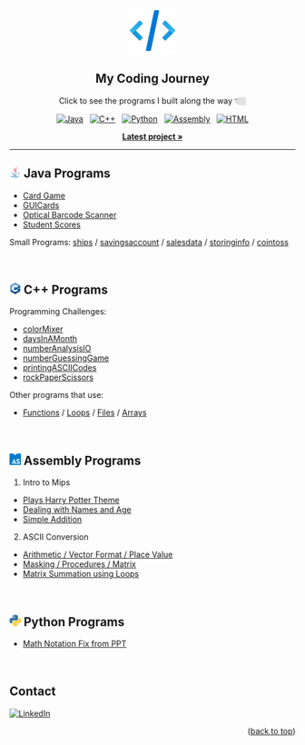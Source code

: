 <!-- Top of README anchor -->
<a name="readme-top"></a>

<!-- PROJECT LOGO -->
<br />
<div align="center">
  <div>
    <img src="icons/logo.png" alt="Logo" width="80" height="80">
  </div>

  <h2 align="center">My Coding Journey</h2>

  <p align="center">
    Click to see the programs I built along the way 👇🏼
  </p>
  
  <div>
    <a href="https://github.com/ow-n/My-Practice-Projects/tree/main/Java"><img src="https://img.shields.io/badge/Java-ED8B00?style=for-the-badge&logo=coffeescript&logoColor=white" alt="Java"></a>
    &nbsp;
    <a href="https://github.com/ow-n/My-Practice-Projects/tree/main/C%2B%2B"><img src="https://img.shields.io/badge/C%2B%2B-00599C?style=for-the-badge&logo=cplusplus&logoColor=#00599C" alt="C++"></a>
    &nbsp;
    <a href="https://github.com/ow-n/My-Practice-Projects/tree/main/Python"><img src="https://img.shields.io/badge/Python-2372b4?style=for-the-badge&logo=python&logoColor=white" alt="Python"></a>
    &nbsp;
    <a href="https://github.com/ow-n/My-Practice-Projects/tree/main/Assembly"><img src="https://img.shields.io/badge/Assembly-654FF0?style=for-the-badge&logo=assemblyscript&logoColor=white" alt="Assembly"></a>
    &nbsp;
    <a href="https://github.com/ow-n/My-Practice-Projects/blob/main/README.md?plain=1"><img src="https://img.shields.io/badge/HTML-E34F26?style=for-the-badge&logo=html5&logoColor=white" alt="HTML"></a>

  </div>
    
  <p align="center">
    <a href="https://github.com/ow-n/My-Practice-Projects/tree/main/Java/Card%20Game"><strong>Latest project »</strong></a>
  </p>
  
</div>


---


## <img src="icons/Java.svg" alt="Java" width="20" height="20"> Java Programs
- [Card Game](https://github.com/ow-n/My-Practice-Projects/tree/main/Java/Card%20Game)
- [GUICards](https://github.com/ow-n/My-Practice-Projects/tree/main/Java/GUICards)
- [Optical Barcode Scanner](https://github.com/ow-n/My-Practice-Projects/tree/main/Java/Optical%20Barcode%20Scanner)
- [Student Scores](https://github.com/ow-n/My-Practice-Projects/tree/main/Java/Student%20Score%20Tracker)

Small Programs: [ships](https://github.com/ow-n/My-Practice-Projects/tree/main/Java/Small%20Programs/src/ships) / [savingsaccount](https://github.com/ow-n/My-Practice-Projects/tree/main/Java/Small%20Programs/src/savingsaccount) / [salesdata](https://github.com/ow-n/My-Practice-Projects/tree/main/Java/Small%20Programs/src/salesdata) / [storinginfo](https://github.com/ow-n/My-Practice-Projects/tree/main/Java/Small%20Programs/src/personalinfo) / [cointoss](https://github.com/ow-n/My-Practice-Projects/tree/main/Java/Small%20Programs/src/cointoss)
<br><br><br>


## <img src="icons/C++.png" alt="C++" width="20" height="20"> C++ Programs
Programming Challenges:
- [colorMixer](https://github.com/ow-n/My-Practice-Projects/blob/main/C%2B%2B/Programming%20Challenges/colorMixer.cpp)
- [daysInAMonth](https://github.com/ow-n/My-Practice-Projects/blob/main/C%2B%2B/Programming%20Challenges/daysInAMonth.cpp)
- [numberAnalysisIO](https://github.com/ow-n/My-Practice-Projects/blob/main/C%2B%2B/Programming%20Challenges/numberAnalysisIO.cpp)
- [numberGuessingGame](https://github.com/ow-n/My-Practice-Projects/blob/main/C%2B%2B/Programming%20Challenges/numberGuessingGame.cpp)
- [printingASCIICodes](https://github.com/ow-n/My-Practice-Projects/blob/main/C%2B%2B/Programming%20Challenges/printingASCIICodes.cpp)
- [rockPaperScissors](https://github.com/ow-n/My-Practice-Projects/blob/main/C%2B%2B/Programming%20Challenges/rockPaperScissors.cpp)

Other programs that use:
- [Functions](https://github.com/ow-n/My-Practice-Projects/blob/main/C%2B%2B/Functions/scope.cpp) / [Loops](https://github.com/ow-n/My-Practice-Projects/blob/main/C%2B%2B/Loops%20%26%20Files/nested.cpp) / [Files](https://github.com/ow-n/My-Practice-Projects/blob/main/C%2B%2B/Loops%20%26%20Files/nested.cpp) / [Arrays](https://github.com/ow-n/My-Practice-Projects/blob/main/C%2B%2B/Arrays/student.cpp)
<br><br><br>


## <img src="icons/AssemblyScript.png" alt="Assembly" width="20" height="20"> Assembly Programs
1) Intro to Mips
- [Plays Harry Potter Theme](https://github.com/ow-n/My-Practice-Projects/blob/main/Assembly/Plays%20Song%20-%20Harry%20Potter%20Theme.asm)
- [Dealing with Names and Age](https://github.com/ow-n/My-Practice-Projects/blob/main/Assembly/Dealing%20with%20Names%20and%20Age.asm)
- [Simple Addition](https://github.com/ow-n/My-Practice-Projects/blob/main/Assembly/Simple%20Addition.asm)
2) ASCII Conversion
- [Arithmetic / Vector Format / Place Value](https://github.com/ow-n/My-Practice-Projects/blob/main/Assembly/ASCII%20Conversion%20Arithmetic.asm)
- [Masking / Procedures / Matrix](https://github.com/ow-n/My-Practice-Projects/blob/main/Assembly/ASCII%20Conversion%20Masking.asm)
- [Matrix Summation using Loops](https://github.com/ow-n/My-Practice-Projects/blob/main/Assembly/Loop%20to%20Sum%20Matrix.asm)
<br><br><br>


## <img src="icons/Python.png" alt="Python" width="20" height="20"> Python Programs
- [Math Notation Fix from PPT](https://github.com/ow-n/My-Practice-Projects/blob/main/Python/Math%20PPT%20to%20MD%20Translate/Discrete%20Notation%20Change.py)
<br><br><br>




<!-- CONTACT -->
## Contact
[![LinkedIn][linkedin-shield]][linkedin-url]
<p align="right">(<a href="#readme-top">back to top</a>)</p>    <!Back To Top>



<!-- MARKDOWN LINKS & IMAGES -->
<!-- https://www.markdownguide.org/basic-syntax/#reference-style-links -->
[forks-shield]: https://img.shields.io/github/forks/ow-n/Practice-Projects.svg?style=for-the-badge
[forks-url]: https://github.com/ow-n/Practice-Projects/network/members
[stars-shield]: https://img.shields.io/github/stars/ow-n/Practice-Projects.svg?style=for-the-badge
[stars-url]: https://github.com/ow-n/Practice-Projects/stargazers
[issues-shield]: https://img.shields.io/github/issues/ow-n/Practice-Projects.svg?style=for-the-badge
[issues-url]: https://github.com/ow-n/Practice-Projects/issues
[license-shield]: https://img.shields.io/github/license/ow-n/Practice-Projects.svg?style=for-the-badge
[license-url]: https://github.com/ow-n/Practice-Projects/blob/master/LICENSE.txt
[linkedin-shield]: https://img.shields.io/badge/LinkedIn-%230077B5.svg?style=for-the-badge&logo=linkedin&logoColor=white
[linkedin-url]: https://www.linkedin.com/in/owenman/

[Java.link]: https://github.com/ow-n/Practice-Projects/tree/main/Java
[Java]: https://img.shields.io/badge/Java-ED8B00?style=for-the-badge&logo=java&logoColor=white
[Cplusplus.link]: https://github.com/ow-n/Practice-Projects/tree/main/C%2B%2B
[Cplusplus]: https://img.shields.io/badge/C%2B%2B-00599C?style=for-the-badge&logo=cplusplus&logoColor=white
[Assembly.link]: https://github.com/ow-n/Practice-Projects/tree/main/Assembly
[Assembly]: https://img.shields.io/badge/Assembly-654FF0?style=for-the-badge&logo=generic&logoColor=white
[HTML5.link]: https://github.com/ow-n/Practice-Projects
[HTML5]: https://img.shields.io/badge/HTML5-E34F26?style=for-the-badge&logo=html5&logoColor=white